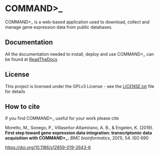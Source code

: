 # COMMAND>_

COMMAND>_ is a web-based application used to download, collect and manage gene expression data from public databases.


## Documentation

All the documentation needed to install, deploy and use COMMAND>_ can be found at [ReadTheDocs](https://command.readthedocs.io/en/latest/)


## License

This project is licensed under the GPLv3 License - see the [LICENSE.txt](LICENSE.txt) file for details

## How to cite

If you find COMMAND>_ useful for your work please cite

Moretto, M., Sonego, P., Villaseñor-Altamirano, A. B., & Engelen, K. (2019). **First step toward gene expression data integration: transcriptomic data acquisition with COMMAND>_.** *BMC bioinformatics*, 20(1), 54. ISO 690

https://doi.org/10.1186/s12859-019-2643-6
